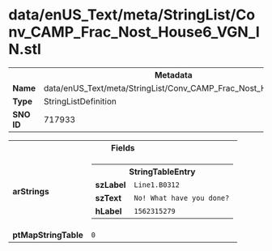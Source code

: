 <h1>data/enUS_Text/meta/StringList/Conv_CAMP_Frac_Nost_House6_VGN_IN.stl</h1><table><tr><th colspan="100%">Metadata</th></tr><tr><td><b>Name</b></td><td>data/enUS_Text/meta/StringList/Conv_CAMP_Frac_Nost_House6_VGN_IN.stl</td></tr><tr><td><b>Type</b></td><td>StringListDefinition</td></tr><tr><td><b>SNO ID</b></td><td>717933</td></tr></table>

<table><tr><th colspan="100%">Fields</th></tr><tr><td><b>arStrings</b></td><td><table><tr><th colspan="100%">StringTableEntry</th></tr><tr><td><b>szLabel</b></td><td><code>Line1.B0312</code></td></tr><tr><td><b>szText</b></td><td><code>No! What have you done?</code></td></tr><tr><td><b>hLabel</b></td><td><code>1562315279</code></td></tr></table>


</td></tr><tr><td><b>ptMapStringTable</b></td><td><code>0</code></td></tr></table>

